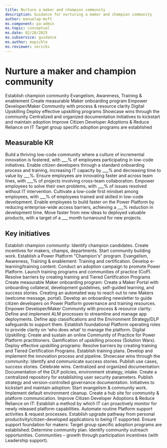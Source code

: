 ```yaml
---
title: Nurture a maker and champion community
description: Guidance for nurturing a maker and champion community
author: manuelap-msft
ms.component: pa-admin
ms.topic: conceptual
ms.date: 02/28/2025
ms.subservice: guidance
ms.author: mapichle
ms.reviewer: sericks
---
```


# Nurture a maker and champion community

Establish champion community 
Evangelism, Awareness, Training & enablement 
Create measurable Maker onboarding program 
Empower Developer/Maker Community with process & resource clarity 
Digital Upskilling 
Deploy effective upskilling programs 
Showcase wins through the community 
Centralized and organized documentation 
Initiatives to kickstart and maintain adoption 
Improve Citizen Developer Adoptions & Reduce Reliance on IT 
Target group specific adoption programs are established 

## Measurable KR

Build a thriving low-code community where a culture of incremental innovation is fostered, with ___% of employees participating in low-code initiatives. 
Enable citizen developers through a standard onboarding process and training, increasing IT capacity by ___% and decreasing time to value by ___%. 
Ensure employees are innovating faster and across team lines, with ___% of projects involving cross-team collaboration. 
Empower employees to solve their own problems, with ___% of issues resolved without IT intervention. 
Cultivate a low-code first mindset among employees, with ___% of employees trained and skilled in low-code development. 
Enable employees to build faster on the Power Platform by reducing enterprise-wide access barriers, achieving a ___% reduction in development time. 
Move faster from new ideas to deployed valuable products, with a target of a ___ month turnaround for new projects. 

## Key initiatives

Establish champion community: 
Identify champion candidates. 
Create incentives for makers, champs, departments. 
Start community building work. 
Establish a Power Platform "Champion's" program. 
Evangelism, Awareness, Training & enablement: 
Training and certification. 
Develop e-learning/training content. 
Conduct an adoption campaign to promote Power Platform. 
Launch training programs and communities of practice (CoP). 
Resolve barriers by creating training and Tiered Certification Programs 
Create measurable Maker onboarding program: 
Create a Maker Portal with onboarding collateral, development guidelines, self-guided learning, and success stories. 
Creating an automated way to reach out to new Makers (welcome message, portal). 
Develop an onboarding newsletter to guide citizen developers on Power Platform governance and training resources. 
Empower Developer/Maker Community with process & resource clarity: 
Define and implement ALM processes to streamline and manage app deployments. 
Define app classifications and the Environment Strategy/DLP safeguards to support them. 
Establish foundational Platform operating roles to provide clarity on ‘who does what’ to manage the platform. 
Digital Upskilling: 
Create and sustain an online Community of Practice for Power Platform practitioners. 
Gamification of upskilling process (Solution Wars). 
Deploy effective upskilling programs: 
Resolve barriers by creating training and Tiered Certification Programs. 
Establish training plans. 
Develop and implement the innovation process and pipeline. 
Showcase wins through the community: 
Identify and communicate success stories. 
Publish use cases, success stories. 
Celebrate wins. 
Centralized and organized documentation: 
Documentation of the DLP policies, environment strategy, intake. 
Create a centralized repository for establishing user security parameters. 
Publish strategy and version-controlled governance documentation. 
Initiatives to kickstart and maintain adoption: 
Start evangelism & community work. 
Implement default environment cleanup. 
Create a hub site for community & platform communication. 
Improve Citizen Developer Adoptions & Reduce Reliance on IT: 
Establish a method by which IT can proactively monitor for newly released platform capabilities. 
Automate routine Platform support activities & request processes. 
Establish upgrade pathway from personal productivity/citizen-developed applications to being IT supported. 
Ensure support foundation for makers: 
Target group specific adoption programs are established: 
Determine community plan. 
Identify community outreach opportunities. 
Communities – growth through participation incentives (with Leadership support). 

